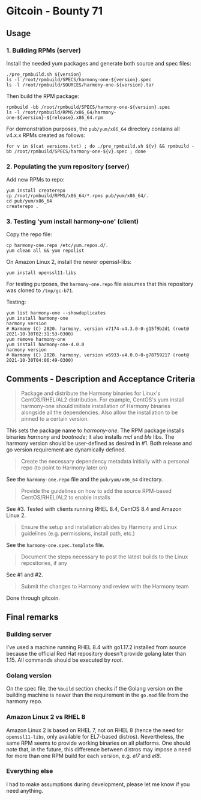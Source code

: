 # Gitcoin - Bounty 71

## Usage

### 1. Building RPMs (server)
Install the needed yum packages and generate both source and spec files:
```shell
./pre_rpmbuild.sh ${version}
ls -l /root/rpmbuild/SPECS/harmony-one-${version}.spec
ls -l /root/rpmbuild/SOURCES/harmony-one-${version}.tar
```

Then build the RPM package:
```shell
rpmbuild -bb /root/rpmbuild/SPECS/harmony-one-${version}.spec
ls -l /root/rpmbuild/RPMS/x86_64/harmony-one-${version}-${release}.x86_64.rpm
```

For demonstration purposes, the `pub/yum/x86_64` directory contains all v4.x.x RPMs created as follows:
```shell
for v in $(cat versions.txt) ; do ./pre_rpmbuild.sh ${v} && rpmbuild -bb /root/rpmbuild/SPECS/harmony-one-${v}.spec ; done
```

### 2. Populating the yum repository (server)
Add new RPMs to repo:
```shell
yum install createrepo
cp /root/rpmbuild/RPMS/x86_64/*.rpms pub/yum/x86_64/.
cd pub/yum/x86_64
createrepo .
```

### 3. Testing 'yum install harmony-one' (client)
Copy the repo file:
```shell
cp harmony-one.repo /etc/yum.repos.d/.
yum clean all && yum repolist
```

On Amazon Linux 2, install the newer openssl-libs:
```shell
yum install openssl11-libs
```

For testing purposes, the `harmony-one.repo` file assumes that this repository was cloned to `/tmp/gc-b71`.

Testing:
```shell
yum list harmony-one --showduplicates
yum install harmony-one
harmony version
# Harmony (C) 2020. harmony, version v7174-v4.3.0-0-g15f9b2d1 (root@ 2021-10-30T02:31:53-0300)
yum remove harmony-one
yum install harmony-one-4.0.0
harmony version
# Harmony (C) 2020. harmony, version v6933-v4.0.0-0-g78759217 (root@ 2021-10-30T04:06:49-0300)
```

## Comments - Description and Acceptance Criteria

> Package and distribute the Harmony binaries for Linux's CentOS/RHEL/AL2 distribution. For example, CentOS's yum install harmony-one should initiate installation of Harmony binaries alongside all the dependencies. Also allow the installation to be pinned to a certain version.

This sets the package name to *harmony-one*. The RPM package installs binaries *harmony* and *bootnode*; it also installs *mcl* and *bls* libs. The harmony version should be user-defined as desired in #1. Both release and go version requirement are dynamically defined.

> Create the necessary dependency metadata initially with a personal repo (to point to Harmony later on)

See the `harmony-one.repo` file and the `pub/yum/x86_64` directory.

> Provide the guidelines on how to add the source RPM-based CentOS/RHEL/AL2 to enable installs

See #3. Tested with clients running RHEL 8.4, CentOS 8.4 and Amazon Linux 2.

> Ensure the setup and installation abides by Harmony and Linux guidelines (e.g. permissions, install path, etc.)

See the `harmony-one.spec.template` file.

> Document the steps necessary to post the latest builds to the Linux repositories, if any

See #1 and #2.

> Submit the changes to Harmony and review with the Harmony team

Done through gitcoin.

## Final remarks

### Building server
I've used a machine running RHEL 8.4 with go1.17.2 installed from source
because the official Red Hat repository doesn't provide golang later than 1.15.
All commands should be executed by *root*.

### Golang version
On the spec file, the `%build` section checks if the Golang version on the building machine is newer
than the requirement in the `go.mod` file from the harmony repo. 

### Amazon Linux 2 vs RHEL 8
Amazon Linux 2 is based on RHEL 7, not on RHEL 8 (hence the need for `openssl11-libs`, only available for EL7-based
distros). Nevertheless, the same RPM seems to provide working binaries on all platforms. One should note that, in the future, this difference between distros may impose a need for more than one RPM build for each version, e.g. *el7*
and *el8*.

### Everything else
I had to make assumptions during development, please let me know if you need anything.